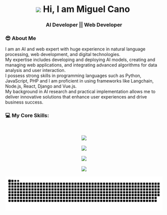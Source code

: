 <h1 align="center"><img src="https://media.giphy.com/media/hvRJCLFzcasrR4ia7z/giphy.gif" width="35">&nbsp;Hi, I am Miguel Cano&nbsp;</h1>

<h3 align="center"> <b>AI Developer</b> || <b>Web Developer</b></h3>

### 😎 About Me

I am an AI and web expert with huge experience in natural language processing, web development, and digital technologies.<br>
My expertise includes developing and deploying AI models, creating and managing web applications, and integrating advanced algorithms for data analysis and user interaction.<br>
I possess strong skills in programming languages such as Python, JavaScript, PHP and I am proficient in using frameworks like Langchain, Node.js, React, Django and Vue.js.<br>
My background in AI research and practical implementation allows me to deliver innovative solutions that enhance user experiences and drive business success.
<br>

### 💻 My Core Skills:

<br>

<p align="center">
  <a href="https://skillicons.dev">
    <img src="https://skillicons.dev/icons?i=,,,,,c,cs,cpp,js,ts,php,go,python,,,,,&theme=dark&perline=20" />
  </a>
</p>
<p align="center">
  <a href="https://skillicons.dev">
    <img src="https://skillicons.dev/icons?i=,,,,,qt,angular,react,vue,tailwind,nodejs,mysql,postgresql,mongo,,,,,&theme=dark&perline=20" />  
  </a>
</p>
<p align="center">
  <a href="https://skillicons.dev">
    <img src="https://skillicons.dev/icons?i=,,,,,apollo,graphql,firebase,aws,gcp,azure,docker,kubernetes,github,,,,,&theme=dark&perline=20" />
  </a>
</p>
<p align="center">
  <a href="https://skillicons.dev">
    <img src="https://skillicons.dev/icons?i=,,,,,express,next,nuxtjs,laravel,django,flask,tensorflow,pytorch,opencv,,,,,&theme=dark&perline=20" />
  </a>
</p>

<p align="center">
  <img  src="https://raw.githubusercontent.com/Elanza-48/Elanza-48/main/resources/img/github-contribution-grid-snake.svg"
    alt="example" />
</p>
